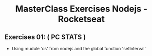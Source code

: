<div align="center">
<h1>MasterClass Exercises Nodejs - Rocketseat</h1>
</div>

## Exercises 01: ( PC STATS )
- Using mudule 'os' from nodejs and the global function 'setInterval'

